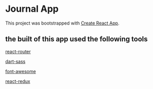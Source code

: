 # Journal App

This project was bootstrapped with [Create React App](https://github.com/facebook/create-react-app).

## the built of this app used the following tools

[react-router](https://reactrouter.com/web/guides/quick-start)

[dart-sass](https://github.com/sass/dart-sass)

[font-awesome](https://cdnjs.com/libraries/font-awesome)

[react-redux](https://react-redux.js.org/introduction/getting-started)
